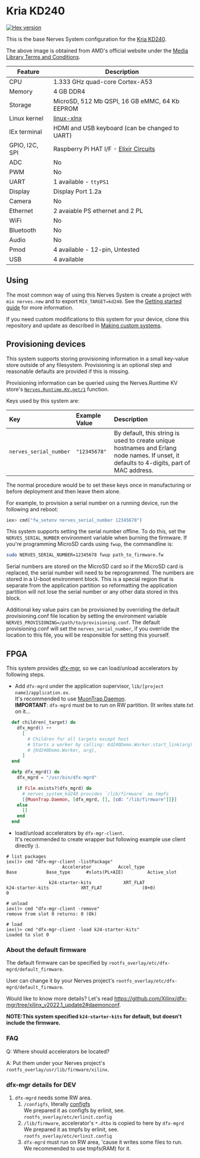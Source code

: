 # Kria KD240

[![Hex version](https://img.shields.io/hexpm/v/nerves_system_kd240.svg "Hex version")](https://hex.pm/packages/nerves_system_kd240)

This is the base Nerves System configuration for the [Kria KD240](https://www.amd.com/ja/products/system-on-modules/kria/k24/kd240-drives-starter-kit.html).

The above image is obtained from AMD's official website
under the [Media Library Terms and Conditions](https://www.amd.com/en/corporate/newsroom-media-terms-conditions).

| Feature        | Description                                                                  |
| -------------- | ---------------------------------------------------------------------------- |
| CPU            | 1.333 GHz quad-core Cortex-A53                                               |
| Memory         | 4 GB DDR4                                                                    |
| Storage        | MicroSD, 512 Mb QSPI, 16 GB eMMC, 64 Kb EEPROM                               |
| Linux kernel   | [linux-xlnx](https://github.com/Xilinx/linux-xlnx)                           |
| IEx terminal   | HDMI and USB keyboard (can be changed to UART)                               |
| GPIO, I2C, SPI | Raspberry Pi HAT I/F - [Elixir Circuits](https://github.com/elixir-circuits) |
| ADC            | No                                                                           |
| PWM            | No                                                                           |
| UART           | 1 available - `ttyPS1`                                                       |
| Display        | Display Port 1.2a                                                            |
| Camera         | No                                                                           |
| Ethernet       | 2 avaiable PS ethernet and 2 PL                                              |
| WiFi           | No                                                                           |
| Bluetooth      | No                                                                           |
| Audio          | No                                                                           |
| Pmod           | 4 available - 12-pin, Untested                                               |
| USB            | 4 available                                                                  |

## Using

The most common way of using this Nerves System is create a project with `mix
nerves.new` and to export `MIX_TARGET=kd240`. See the [Getting started guide](https://hexdocs.pm/nerves/getting-started.html#creating-a-new-nerves-app)
for more information.

If you need custom modifications to this system for your device, clone this
repository and update as described in [Making custom systems](https://hexdocs.pm/nerves/customizing-systems.html).

## Provisioning devices

This system supports storing provisioning information in a small key-value store
outside of any filesystem. Provisioning is an optional step and reasonable
defaults are provided if this is missing.

Provisioning information can be queried using the Nerves.Runtime KV store's
[`Nerves.Runtime.KV.get/1`](https://hexdocs.pm/nerves_runtime/Nerves.Runtime.KV.html#get/1) function.

Keys used by this system are:

| Key                    | Example Value | Description                                                                                                                               |
| :--------------------- | :------------ | :---------------------------------------------------------------------------------------------------------------------------------------- |
| `nerves_serial_number` | `"12345678"`  | By default, this string is used to create unique hostnames and Erlang node names. If unset, it defaults to 4-digits, part of MAC address. |

The normal procedure would be to set these keys once in manufacturing or before
deployment and then leave them alone.

For example, to provision a serial number on a running device, run the following
and reboot:

```elixir
iex> cmd("fw_setenv nerves_serial_number 12345678")
```

This system supports setting the serial number offline. To do this, set the
`NERVES_SERIAL_NUMBER` environment variable when burning the firmware. If you're
programming MicroSD cards using `fwup`, the commandline is:

```sh
sudo NERVES_SERIAL_NUMBER=12345678 fwup path_to_firmware.fw
```

Serial numbers are stored on the MicroSD card so if the MicroSD card is
replaced, the serial number will need to be reprogrammed. The numbers are stored
in a U-boot environment block. This is a special region that is separate from
the application partition so reformatting the application partition will not
lose the serial number or any other data stored in this block.

Additional key value pairs can be provisioned by overriding the default
provisioning.conf file location by setting the environment variable
`NERVES_PROVISIONING=/path/to/provisioning.conf`. The default provisioning.conf
will set the `nerves_serial_number`, if you override the location to this file,
you will be responsible for setting this yourself.

## FPGA

This system provides [dfx-mgr](https://github.com/Xilinx/dfx-mgr), so we can load/unload accelerators
by following steps.

- Add `dfx-mgrd` under the application supervisor, `lib/[project name]/application.ex`.  
   It's recommended to use [MuonTrap.Daemon](https://hexdocs.pm/muontrap/MuonTrap.Daemon.html).  
   **IMPORTANT**: `dfx-mgrd` must be to run on RW partition. (It writes state.txt on it...

```elixir
  def children(_target) do
    dfx_mgrd() ++
      [
        # Children for all targets except host
        # Starts a worker by calling: Kd240Demo.Worker.start_link(arg)
        # {Kd240Demo.Worker, arg},
      ]
  end

  defp dfx_mgrd() do
    dfx_mgrd = "/usr/bin/dfx-mgrd"

    if File.exists?(dfx_mgrd) do
      # nerves_system_kd240 provides `/lib/firmware` as tmpfs
      [{MuonTrap.Daemon, [dfx_mgrd, [], [cd: "/lib/firmware"]]}]
    else
      []
    end
  end
```

- load/unload accelerators by `dfx-mgr-client`.  
  It's recommended to create wrapper but following example use client directly :).

```
# list packages
iex()> cmd "dfx-mgr-client -listPackage"
                     Accelerator          Accel_type                            Base           Base_type      #slots(PL+AIE)         Active_slot

                k24-starter-kits            XRT_FLAT                k24-starter-kits            XRT_FLAT               (0+0)                  0
```

```
# unload
iex()> cmd "dfx-mgr-client -remove"
remove from slot 0 returns: 0 (Ok)
```

```
# load
iex()> cmd "dfx-mgr-client -load k24-starter-kits"
Loaded to slot 0
```

### About the default firmware

The default firmware can be specified by `rootfs_overlay/etc/dfx-mgrd/default_firmware`.

User can change it by your Nerves project's `rootfs_overlay/etc/dfx-mgrd/default_firmware`.

Would like to know more details? Let's read https://github.com/Xilinx/dfx-mgr/tree/xilinx_v2022.1_update2#daemonconf.

**NOTE:This system specified `k24-starter-kits` for default, but doesn't include the firmware.**

### FAQ

Q: Where should accelerators be located?

A: Put them under your Nerves project's `rootfs_overlay/usr/lib/firmware/xilinx`.

### dfx-mgr details for DEV

1. `dfx-mgrd` needs some RW area.
   1. `/configfs`, literally [configfs](https://www.kernel.org/doc/Documentation/filesystems/configfs/configfs.txt)  
      We prepared it as configfs by erlinit, see. `rootfs_overlay/etc/erlinit.config`
   1. `/lib/firmware`, accelerator's `*.dtbo` is copied to here by `dfx-mgrd`  
      We prepared it as tmpfs by erlinit, see. `rootfs_overlay/etc/erlinit.config`
   1. `dfx-mgrd` must run on RW area, 'cause it writes some files to run.  
      We recommended to use tmpfs(RAM) for it.
